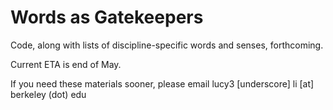 # Words as Gatekeepers

Code, along with lists of discipline-specific words and senses, forthcoming.

Current ETA is end of May.

If you need these materials sooner, please email lucy3 [underscore] li [at] berkeley (dot) edu
